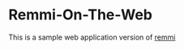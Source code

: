 # Remmi-On-The-Web

This is a sample web application version of [remmi](https://github.com/Eshanatnight/remmi)

